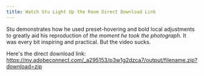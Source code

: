 ```yaml
---
title: Watch Stu Light Up the Room Direct Download Link
---
```


Stu demonstrates how he used preset-hovering and bold local adjustments to greatly aid his reproduction of *the moment he took the photograph*. It was every bit inspiring and practical. But the video sucks. 

Here's the direct download link: <https://my.adobeconnect.com/_a295153/p3w1g2dzca7/output/filename.zip?download=zip>